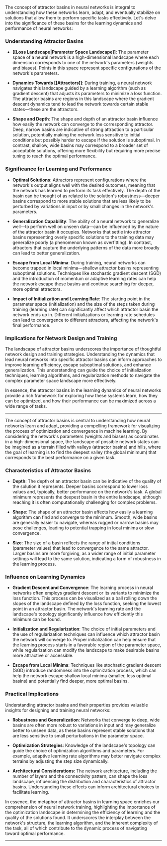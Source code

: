 The concept of attractor basins in neural networks is integral to understanding how these networks learn, adapt, and eventually stabilize on solutions that allow them to perform specific tasks effectively. Let's delve into the significance of these basins for the learning dynamics and performance of neural networks:

### Understanding Attractor Basins

- **[[Loss Landscape|Parameter Space Landscape]]**: The parameter space of a neural network is a high-dimensional landscape where each dimension corresponds to one of the network's parameters (weights and biases). Points in this space represent specific configurations of the network's parameters.

- **Dynamics Towards [[Attractors]]**: During training, a neural network navigates this landscape guided by a learning algorithm (such as gradient descent) that adjusts its parameters to minimize a loss function. The attractor basins are regions in this landscape where the gradient descent dynamics tend to lead the network towards certain stable states—these are the attractors.

- **Shape and Depth**: The shape and depth of an attractor basin influence how easily the network can converge to the corresponding attractor. Deep, narrow basins are indicative of strong attraction to a particular solution, potentially making the network less sensitive to initial conditions but possibly harder to escape if the solution is suboptimal. In contrast, shallow, wide basins may correspond to a broader set of acceptable solutions, offering more flexibility but requiring more precise tuning to reach the optimal performance.

### Significance for Learning and Performance

- **Optimal Solutions**: Attractors represent configurations where the network's output aligns well with the desired outcomes, meaning that the network has learned to perform its task effectively. The depth of the basin can be thought of as related to the solution's robustness—deeper basins correspond to more stable solutions that are less likely to be perturbed by variations in input or by small changes in the network's parameters.

- **Generalization Capability**: The ability of a neural network to generalize well—to perform well on unseen data—can be influenced by the nature of the attractor basin it occupies. Networks that settle into attractor basins representing overly specific solutions to the training data may generalize poorly (a phenomenon known as overfitting). In contrast, attractors that capture the underlying patterns of the data more broadly can lead to better generalization.

- **Escape from Local Minima**: During training, neural networks can become trapped in local minima—shallow attractor basins representing suboptimal solutions. Techniques like stochastic gradient descent (SGD) and the introduction of momentum or adaptive learning rates can help the network escape these basins and continue searching for deeper, more optimal attractors.

- **Impact of Initialization and Learning Rate**: The starting point in the parameter space (initialization) and the size of the steps taken during training (learning rate) can significantly affect which attractor basin the network ends up in. Different initializations or learning rate schedules can lead to convergence to different attractors, affecting the network's final performance.

### Implications for Network Design and Training

The landscape of attractor basins underscores the importance of thoughtful network design and training strategies. Understanding the dynamics that lead neural networks into specific attractor basins can inform approaches to improve learning efficiency, escape suboptimal solutions, and enhance generalization. This understanding can guide the choice of initialization techniques, learning algorithms, and regularization methods to navigate the complex parameter space landscape more effectively.

In essence, the attractor basins in the learning dynamics of neural networks provide a rich framework for exploring how these systems learn, how they can be optimized, and how their performance can be maximized across a wide range of tasks.

---
The concept of attractor basins is central to understanding how neural networks learn and adapt, providing a compelling framework for visualizing the process of optimization and convergence in machine learning. By considering the network's parameters (weights and biases) as coordinates in a high-dimensional space, the landscape of possible network states can be imagined as a terrain filled with valleys (attractor basins) and hills, where the goal of learning is to find the deepest valley (the global minimum) that corresponds to the best performance on a given task. 

### Characteristics of Attractor Basins

- **Depth**: The depth of an attractor basin can be indicative of the quality of the solution it represents. Deeper basins correspond to lower loss values and, typically, better performance on the network's task. A global minimum represents the deepest basin in the entire landscape, although reaching it is often computationally challenging for complex problems.
  
- **Shape**: The shape of an attractor basin affects how easily a learning algorithm can find and converge to the minimum. Smooth, wide basins are generally easier to navigate, whereas rugged or narrow basins may pose challenges, leading to potential trapping in local minima or slow convergence.

- **Size**: The size of a basin reflects the range of initial conditions (parameter values) that lead to convergence to the same attractor. Larger basins are more forgiving, as a wider range of initial parameter settings will lead to the same solution, indicating a form of robustness in the learning process.

### Influence on Learning Dynamics

- **Gradient Descent and Convergence**: The learning process in neural networks often employs gradient descent or its variants to minimize the loss function. This process can be visualized as a ball rolling down the slopes of the landscape defined by the loss function, seeking the lowest point in an attractor basin. The network's learning rate and the landscape's topology significantly influence how efficiently this minimum can be found.

- **Initialization and Regularization**: The choice of initial parameters and the use of regularization techniques can influence which attractor basin the network will converge to. Proper initialization can help ensure that the learning process starts in a favorable region of the parameter space, while regularization can modify the landscape to make desirable basins more attractive or accessible.

- **Escape from Local Minima**: Techniques like stochastic gradient descent (SGD) introduce randomness into the optimization process, which can help the network escape shallow local minima (smaller, less optimal basins) and potentially find deeper, more optimal basins.

### Practical Implications

Understanding attractor basins and their properties provides valuable insights for designing and training neural networks:

- **Robustness and Generalization**: Networks that converge to deep, wide basins are often more robust to variations in input and may generalize better to unseen data, as these basins represent stable solutions that are less sensitive to small perturbations in the parameter space.
  
- **Optimization Strategies**: Knowledge of the landscape's topology can guide the choice of optimization algorithms and parameters. For example, adaptive learning rate algorithms may better navigate complex terrains by adjusting the step size dynamically.

- **Architectural Considerations**: The network architecture, including the number of layers and the connectivity pattern, can shape the loss landscape, influencing the distribution and characteristics of attractor basins. Understanding these effects can inform architectural choices to facilitate learning.

In essence, the metaphor of attractor basins in learning space enriches our comprehension of neural network training, highlighting the importance of the optimization landscape in determining the efficiency of learning and the quality of the solutions found. It underscores the interplay between the network's structure, the learning algorithm, and the inherent complexity of the task, all of which contribute to the dynamic process of navigating toward optimal performance.

---


